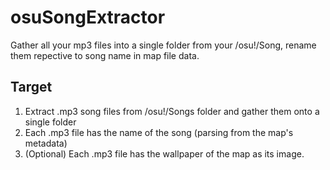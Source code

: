 # osuSongExtractor
Gather all your mp3 files into a single folder from your /osu!/Song, rename them repective to song name in map file data.

## Target
1. Extract .mp3 song files from /osu!/Songs folder and gather them onto a single folder
2. Each .mp3 file has the name of the song (parsing from the map's metadata)
3. (Optional) Each .mp3 file has the wallpaper of the map as its image.